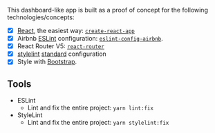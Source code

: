 This dashboard-like app is built as a proof of concept for the following technologies/concepts:

- [x] [React](https://reactjs.org/), the easiest way: [`create-react-app`](https://github.com/facebook/create-react-app)
- [x] Airbnb [ESLint](https://eslint.org/) configuration: [`eslint-config-airbnb`](https://www.npmjs.com/package/eslint-config-airbnb).
- [x] React Router V5: [`react-router`](https://github.com/ReactTraining/react-router)
- [x] [stylelint](https://stylelint.io/) [standard](https://github.com/stylelint/stylelint-config-standard) configuration
- [x] Style with [Bootstrap](https://getbootstrap.com/).

## Tools

- ESLint
  - Lint and fix the entire project: `yarn lint:fix`
- StyleLint
  - Lint and fix the entire project: `yarn stylelint:fix`

